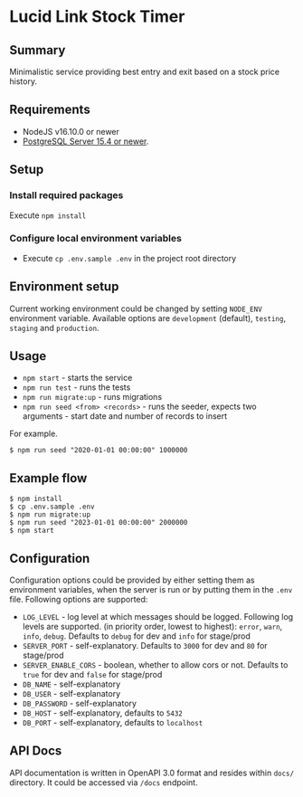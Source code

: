 # Lucid Link Stock Timer

## Summary

Minimalistic service providing best entry and exit based on a stock price history.

## Requirements

* NodeJS v16.10.0 or newer
* [PostgreSQL Server 15.4 or newer](https://www.postgresql.org/docs/current/tutorial-install.html).

## Setup

### Install required packages

Execute `npm install`

### Configure local environment variables

- Execute `cp .env.sample .env` in the project root directory

## Environment setup

Current working environment could be changed by setting `NODE_ENV` environment variable. Available options are `development` (default), `testing`, `staging` and `production`.

## Usage

* `npm start` - starts the service
* `npm run test` - runs the tests
* `npm run migrate:up` - runs migrations
* `npm run seed <from> <records>` - runs the seeder, expects two arguments - start date and number of records to insert

For example.
```
$ npm run seed "2020-01-01 00:00:00" 1000000
```

## Example flow
```
$ npm install
$ cp .env.sample .env
$ npm run migrate:up
$ npm run seed "2023-01-01 00:00:00" 2000000
$ npm start
```

## Configuration

Configuration options could be provided by either setting them as environment variables, when the server is run or by putting
them in the `.env` file. Following options are supported:

* `LOG_LEVEL` - log level at which messages should be logged. Following log levels are supported.
  (in priority order, lowest to highest): `error`, `warn`, `info`, `debug`. Defaults to `debug` for dev and `info` for stage/prod
* `SERVER_PORT` - self-explanatory. Defaults to `3000` for dev and `80` for stage/prod
* `SERVER_ENABLE_CORS` - boolean, whether to allow cors or not. Defaults to `true` for dev and `false` for stage/prod
* `DB_NAME` - self-explanatory
* `DB_USER` - self-explanatory
* `DB_PASSWORD` - self-explanatory
* `DB_HOST` - self-explanatory, defaults to `5432`
* `DB_PORT` - self-explanatory, defaults to `localhost`

## API Docs

API documentation is written in OpenAPI 3.0 format and resides within `docs/` directory. It could be accessed via `/docs` endpoint.
